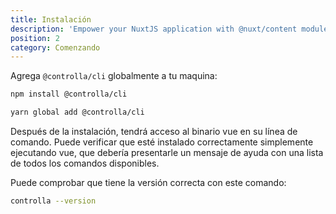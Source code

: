 ```yaml
---
title: Instalación
description: 'Empower your NuxtJS application with @nuxt/content module: write in a content/ directory and fetch your Markdown, JSON, YAML and CSV files through a MongoDB like API, acting as a Git-based Headless CMS.'
position: 2
category: Comenzando
---
```


Agrega `@controlla/cli` globalmente a tu maquina:

<code-group>
  <code-block label="NPM" active>

  ```bash
  npm install @controlla/cli
  ```

  </code-block>
  <code-block label="Yarn">

  ```bash
  yarn global add @controlla/cli
  ```

  </code-block>
</code-group>


Después de la instalación, tendrá acceso al binario vue en su línea de comando. Puede verificar que esté instalado correctamente simplemente ejecutando vue, que debería presentarle un mensaje de ayuda con una lista de todos los comandos disponibles.

Puede comprobar que tiene la versión correcta con este comando:

```bash
controlla --version
```